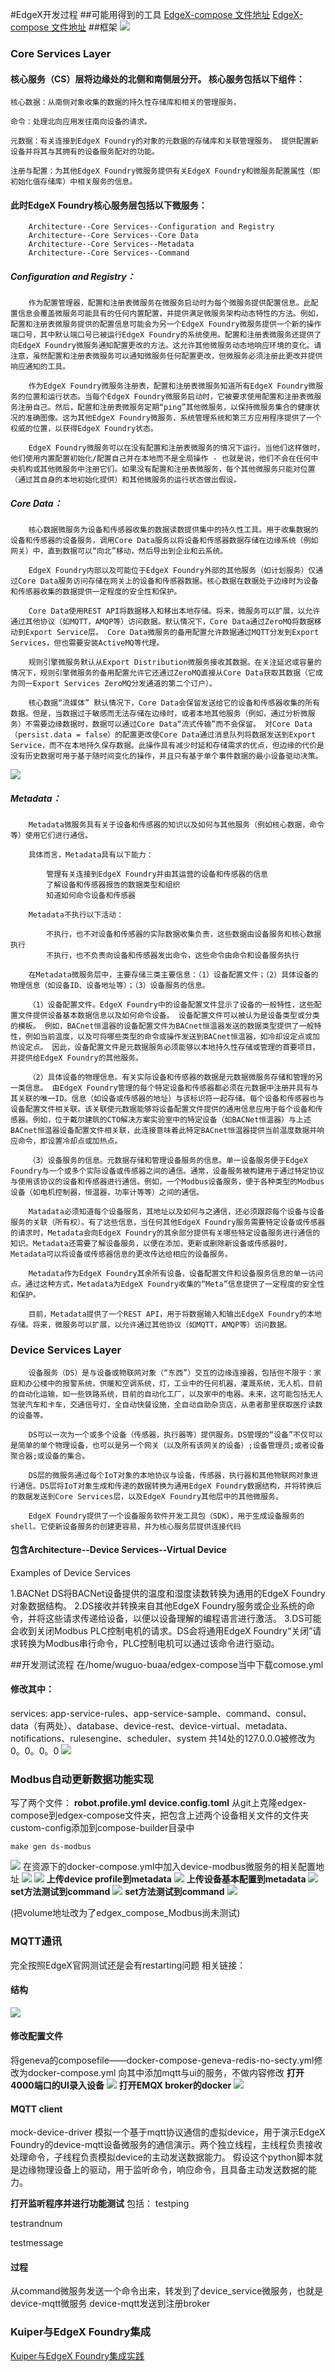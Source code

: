 #EdgeX开发过程
##可能用得到的工具
[EdgeX-compose 文件地址](https://github.com/edgexfoundry/edgex-compose)
[EdgeX-compose 文件地址](https://github.com/edgexfoundry/edgex-compose)
##框架
![](assets/EdgeX开发-1b848da8.png)
### Core Services Layer

#### 核心服务（CS）层将边缘处的北侧和南侧层分开。 核心服务包括以下组件：

    核心数据：从南侧对象收集的数据的持久性存储库和相关的管理服务。

    命令：处理北向应用发往南向设备的请求。

    元数据：有关连接到EdgeX Foundry的对象的元数据的存储库和关联管理服务。 提供配置新设备并将其与其拥有的设备服务配对的功能。

    注册与配置：为其他EdgeX Foundry微服务提供有关EdgeX Foundry和微服务配置属性（即初始化值存储库）中相关服务的信息。
#### 此时EdgeX Foundry核心服务层包括以下微服务：

        Architecture--Core Services--Configuration and Registry
        Architecture--Core Services--Core Data
        Architecture--Core Services--Metadata
        Architecture--Core Services--Command

##### Configuration and Registry：
        作为配置管理器，配置和注册表微服务在微服务启动时为每个微服务提供配置信息。此配置信息会覆盖微服务可能具有的任何内置配置，并提供满足微服务架构动态特性的方法。例如，配置和注册表微服务提供的配置信息可能会为另一个EdgeX Foundry微服务提供一个新的操作端口号，其中默认端口号已被运行EdgeX Foundry的系统使用。配置和注册表微服务还提供了向EdgeX Foundry微服务通知配置更改的方法。这允许其他微服务动态地响应环境的变化。请注意，虽然配置和注册表微服务可以通知微服务任何配置更改，但微服务必须注册此更改并提供响应通知的工具。

        作为EdgeX Foundry微服务注册表，配置和注册表微服务知道所有EdgeX Foundry微服务的位置和运行状态。当每个EdgeX Foundry微服务启动时，它被要求使用配置和注册表微服务注册自己。然后，配置和注册表微服务定期“ping”其他微服务，以保持微服务集合的健康状况的准确图像。这为其他EdgeX Foundry微服务，系统管理系统和第三方应用程序提供了一个权威的位置，以获得EdgeX Foundry状态。

        EdgeX Foundry微服务可以在没有配置和注册表微服务的情况下运行。当他们这样做时，他们使用内置配置初始化/配置自己并在本地而不是全局操作 - 也就是说，他们不会在任何中央机构或其他微服务中注册它们。如果没有配置和注册表微服务，每个其他微服务只能对位置（通过其自身的本地初始化提供）和其他微服务的运行状态做出假设。

##### Core Data：
        核心数据微服务为设备和传感器收集的数据读数提供集中的持久性工具。用于收集数据的设备和传感器的设备服务，调用Core Data服务以将设备和传感器数据存储在边缘系统（例如网关）中，直到数据可以“向北”移动，然后导出到企业和云系统。

        EdgeX Foundry内部以及可能位于EdgeX Foundry外部的其他服务（如计划服务）仅通过Core Data服务访问存储在网关上的设备和传感器数据。核心数据在数据处于边缘时为设备和传感器收集的数据提供一定程度的安全性和保护。

        Core Data使用REST API将数据移入和移出本地存储。将来，微服务可以扩展，以允许通过其他协议（如MQTT，AMQP等）访问数据。默认情况下，Core Data通过ZeroMQ将数据移动到Export Service层。 Core Data微服务的备用配置允许数据通过MQTT分发到Export Services，但也需要安装ActiveMQ等代理。

        规则引擎微服务默认从Export Distribution微服务接收其数据。在关注延迟或容量的情况下，规则引擎微服务的备用配置允许它还通过ZeroMQ直接从Core Data获取其数据（它成为同一Export Services ZeroMQ分发通道的第二个订户）。

        核心数据“流媒体” 默认情况下，Core Data会保留发送给它的设备和传感器收集的所有数据。但是，当数据过于敏感而无法存储在边缘时，或者本地其他服务（例如，通过分析微服务）不需要边缘数据时，数据可以通过Core Data“流式传输”而不会保留。 对Core Data（persist.data = false）的配置更改使Core Data通过消息队列将数据发送到Export Service，而不在本地持久保存数据。此操作具有减少时延和存储需求的优点，但边缘的代价是没有历史数据可用于基于随时间变化的操作，并且只有基于单个事件数据的最小设备驱动决策。
![](assets/EdgeX开发-17c76f7a.png)

##### Metadata：
        Metadata微服务具有关于设备和传感器的知识以及如何与其他服务（例如核心数据，命令等）使用它们进行通信。

        具体而言，Metadata具有以下能力：

            管理有关连接到EdgeX Foundry并由其运营的设备和传感器的信息
            了解设备和传感器报告的数据类型和组织
            知道如何命令设备和传感器

        Metadata不执行以下活动：

            不执行，也不对设备和传感器的实际数据收集负责，这些数据由设备服务和核心数据执行
            不执行，也不负责向设备和传感器发出命令，这些命令由命令和设备服务执行

        在Metadata微服务层中，主要存储三类主要信息：（1）设备配置文件；（2）具体设备的物理信息（如设备ID、设备地址等）；（3）设备服务的信息。

        （1）设备配置文件。EdgeX Foundry中的设备配置文件显示了设备的一般特性，这些配置文件提供设备基本数据信息以及如何命令设备。 设备配置文件可以被认为是设备类型或分类的模板。 例如，BACnet恒温器的设备配置文件为BACnet恒温器发送的数据类型提供了一般特性，例如当前温度，以及可将哪些类型的命令或操作发送到BACnet恒温器，如冷却设定点或加热设定点。 因此，设备配置文件是元数据服务必须能够以本地持久性存储或管理的首要项目，并提供给EdgeX Foundry的其他服务。

        （2）具体设备的物理信息。有关实际设备和传感器的数据是元数据微服务存储和管理的另一类信息。 由EdgeX Foundry管理的每个特定设备和传感器都必须在元数据中注册并具有与其关联的唯一ID。信息（如设备或传感器的地址）与该标识符一起存储。每个设备和传感器也与设备配置文件相关联。该关联使元数据能够将设备配置文件提供的通用信息应用于每个设备和传感器。例如，位于戴尔建筑的CTO解决方案实验室中的特定设备（如BACNet恒温器）与上述BACnet恒温器设备配置文件相关联，此连接意味着此特定BACnet恒温器提供当前温度数据并响应命令，即设置冷却点或加热点。

        （3）设备服务的信息。元数据存储和管理设备服务的信息。单一设备服务便于EdgeX Foundry与一个或多个实际设备或传感器之间的通信。通常，设备服务被构建用于通过特定协议与使用该协议的设备和传感器进行通信。例如，一个Modbus设备服务，便于各种类型的Modbus设备（如电机控制器，恒温器，功率计等等）之间的通信。

        Matadata必须知道每个设备服务，其地址以及如何与之通信，还必须跟踪每个设备与设备服务的关联（所有权）。有了这些信息，当任何其他EdgeX Foundry服务需要特定设备或传感器的请求时，Metadata会向EdgeX Foundry的其余部分提供有关哪些特定设备服务进行通信的知识。Metadata还需要了解设备服务，以便在添加，更新或删除新设备或传感器时，Metadata可以将设备或传感器信息的更改传达给相应的设备服务。

        Metadata作为EdgeX Foundry其余所有设备，设备配置文件和设备服务信息的单一访问点。通过这种方式，Metadata为EdgeX Foundry收集的“Meta”信息提供了一定程度的安全性和保护。

        目前，Metadata提供了一个REST API，用于将数据输入和输出EdgeX Foundry的本地存储。将来，微服务可以扩展，以允许通过其他协议（如MQTT，AMQP等）访问数据。
### Device Services Layer
        设备服务（DS）是与设备或物联网对象（“东西”）交互的边缘连接器，包括但不限于：家庭和办公楼中的报警系统，供暖和空调系统，灯，工业中的任何机器，灌溉系统，无人机，目前的自动化运输，如一些铁路系统，目前的自动化工厂，以及家中的电器。未来，这可能包括无人驾驶汽车和卡车，交通信号灯，全自动快餐设施，全自动自助杂货店，从患者那里获取医疗读数的设备等。

        DS可以一次为一个或多个设备（传感器，执行器等）提供服务。DS管理的“设备”不仅可以是简单的单个物理设备，也可以是另一个网关（以及所有该网关的设备）;设备管理员;或者设备聚合器;或设备的集合。

        DS层的微服务通过每个IoT对象的本地协议与设备，传感器，执行器和其他物联网对象进行通信。DS层将IoT对象生成和传递的数据转换为通用EdgeX Foundry数据结构，并将转换后的数据发送到Core Services层，以及EdgeX Foundry其他层中的其他微服务。

        EdgeX Foundry提供了一个设备服务软件开发工具包（SDK），用于生成设备服务的shell。它使新设备服务的创建更容易，并为核心服务层提供连接代码
  #### 包含Architecture--Device Services--Virtual Device
  Examples of Device Services

1.BACNet DS将BACNet设备提供的温度和湿度读数转换为通用的EdgeX Foundry对象数据结构。
2.DS接收并转换来自其他EdgeX Foundry服务或企业系统的命令，并将这些请求传递给设备，以便以设备理解的编程语言进行激活。
3.DS可能会收到关闭Modbus PLC控制电机的请求。DS会将通用EdgeX Foundry“关闭”请求转换为Modbus串行命令，PLC控制电机可以通过该命令进行驱动。


##开发测试流程
在/home/wuguo-buaa/edgex-compose当中下载comose.yml
#### 修改其中：
services:
  app-service-rules、app-service-sample、command、consul、data（有两处）、database、device-rest、device-virtual、metadata、notifications、rulesengine、scheduler、system
  共14处的127.0.0.0被修改为0。0。0。0
  ![](assets/EdgeX开发-0c2f0ac6.png)
  ### Modbus自动更新数据功能实现
写了两个文件：
**robot.profile.yml**
**device.config.toml**
从git上克隆edgex-compose到edgex-compose文件夹，把包含上述两个设备相关文件的文件夹custom-config添加到compose-builder目录中

    make gen ds-modbus
![](assets/EdgeX开发-be7964c2.png)
在资源下的docker-compose.yml中加入device-modbus微服务的相关配置地址
![](assets/EdgeX开发-c3fc8104.png)
![](assets/EdgeX开发-024ba362.png)
**上传device profile到metadata**
![](assets/EdgeX开发-2665b585.png)
**上传设备基本配置到metadata**
![](assets/EdgeX开发-29b2b3a4.png)
**set方法测试到command**
![](assets/EdgeX开发-8c514f60.png)
**set方法测试到command**
![](assets/EdgeX开发-3af408ad.png)

(把volume地址改为了edgex_compose_Modbus尚未测试)
### MQTT通讯
完全按照EdgeX官网测试还是会有restarting问题
相关链接：
#### 结构
![](assets/EdgeX开发-8a622d8b.png)
#### 修改配置文件
将geneva的composefile——docker-compose-geneva-redis-no-secty.yml修改为docker-compose.yml
向其中添加mqtt与ui的服务，不做内容修改
**打开4000端口的UI录入设备**
![](assets/EdgeX开发-6aaaadbf.png)
**打开EMQX broker的docker**
![](assets/EdgeX开发-15603a9c.png)
#### MQTT client
mock-device-driver
模拟一个基于mqtt协议通信的虚拟device，用于演示EdgeX Foundry的device-mqtt设备微服务的通信演示。两个独立线程，主线程负责接收处理命令，子线程负责模拟device的主动发送数据能力。
假设这个python脚本就是边缘物理设备上的驱动，用于监听命令，响应命令，且具备主动发送数据的能力。

**打开监听程序并进行功能测试**
包括：
testping

testrandnum

testmessage

#### 过程
从command微服务发送一个命令出来，转发到了device_service微服务，也就是device-mqtt微服务
device-mqtt发送到注册broker

### Kuiper与EdgeX Foundry集成
[Kuiper与EdgeX Foundry集成实践](https://www.jianshu.com/p/0726d41b00bf)
